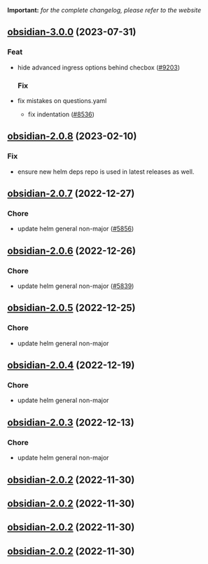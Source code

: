 **Important:**
*for the complete changelog, please refer to the website*













## [obsidian-3.0.0](https://github.com/truecharts/charts/compare/obsidian-2.0.8...obsidian-3.0.0) (2023-07-31)

### Feat

- hide advanced ingress options behind checbox ([#9203](https://github.com/truecharts/charts/issues/9203))
  
  ### Fix

- fix mistakes on questions.yaml
  - fix indentation ([#8536](https://github.com/truecharts/charts/issues/8536))
  
  


## [obsidian-2.0.8](https://github.com/truecharts/charts/compare/obsidian-2.0.7...obsidian-2.0.8) (2023-02-10)

### Fix

- ensure new helm deps repo is used in latest releases as well.
  
  


## [obsidian-2.0.7](https://github.com/truecharts/charts/compare/obsidian-2.0.6...obsidian-2.0.7) (2022-12-27)

### Chore

- update helm general non-major ([#5856](https://github.com/truecharts/charts/issues/5856))
  
  


## [obsidian-2.0.6](https://github.com/truecharts/charts/compare/obsidian-2.0.5...obsidian-2.0.6) (2022-12-26)

### Chore

- update helm general non-major ([#5839](https://github.com/truecharts/charts/issues/5839))
  
  


## [obsidian-2.0.5](https://github.com/truecharts/charts/compare/obsidian-2.0.4...obsidian-2.0.5) (2022-12-25)

### Chore

- update helm general non-major
  
  


## [obsidian-2.0.4](https://github.com/truecharts/charts/compare/obsidian-2.0.3...obsidian-2.0.4) (2022-12-19)

### Chore

- update helm general non-major
  
  


## [obsidian-2.0.3](https://github.com/truecharts/charts/compare/obsidian-2.0.2...obsidian-2.0.3) (2022-12-13)

### Chore

- update helm general non-major
  
  


## [obsidian-2.0.2](https://github.com/truecharts/charts/compare/obsidian-2.0.1...obsidian-2.0.2) (2022-11-30)




## [obsidian-2.0.2](https://github.com/truecharts/charts/compare/obsidian-2.0.1...obsidian-2.0.2) (2022-11-30)




## [obsidian-2.0.2](https://github.com/truecharts/charts/compare/obsidian-2.0.1...obsidian-2.0.2) (2022-11-30)




## [obsidian-2.0.2](https://github.com/truecharts/charts/compare/obsidian-2.0.1...obsidian-2.0.2) (2022-11-30)
